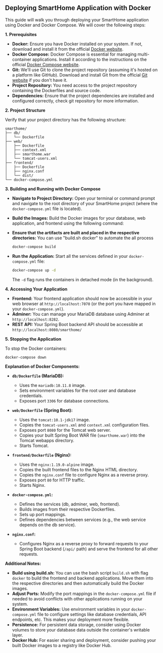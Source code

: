 ## Deploying SmartHome Application with Docker

This guide will walk you through deploying your SmartHome application using Docker and Docker Compose. We will cover the following steps:

**1. Prerequisites**

* **Docker:** Ensure you have Docker installed on your system. If not, download and install it from the official [Docker website](https://www.docker.com/).
* **Docker Compose:** Docker Compose is essential for managing multi-container applications. Install it according to the instructions on the official [Docker Compose website](https://docs.docker.com/compose/).
* **Git:**  We'll use Git to clone the project repository (assuming it's hosted on a platform like GitHub). Download and install Git from the official [Git website](https://git-scm.com/) if you don't have it.
* **Project Repository:** You need access to the project repository containing the Dockerfiles and source code.
* **Dependencies:** Ensure that the project dependencies are installed and configured correctly, check git repository for more information.

**2. Project Structure**

Verify that your project directory has the following structure:

```
smarthome/
├── db/
│   └── Dockerfile
├── web/
│   ├── Dockerfile
│   ├── context.xml
│   ├── smarthome.war
│   └── tomcat-users.xml
├── frontend/
│   ├── Dockerfile
│   ├── nginx.conf
│   └── dist/
└── docker-compose.yml
```

**3. Building and Running with Docker Compose**

* **Navigate to Project Directory:** Open your terminal or command prompt and navigate to the root directory of your SmartHome project (where the `docker-compose.yml` file is located).

* **Build the Images:** Build the Docker images for your database, web application, and frontend using the following command:

* **Ensure that the artifacts are built and placed in the respective directories:** You can use "build.sh docker" to automate the all process 

   ```bash
   docker-compose build
   ```

* **Run the Application:** Start all the services defined in your `docker-compose.yml` file:

   ```bash
   docker-compose up -d 
   ```

  The `-d` flag runs the containers in detached mode (in the background).

**4. Accessing Your Application**

* **Frontend:** Your frontend application should now be accessible in your web browser at `http://localhost:7070` (or the port you have mapped in your `docker-compose.yml`).
* **Adminer:**  You can manage your MariaDB database using Adminer at `http://localhost:8282`.
* **REST API:** Your Spring Boot backend API should be accessible at `http://localhost:8080/smarthome/`

**5. Stopping the Application**

To stop the Docker containers:

```bash
docker-compose down
```

**Explanation of Docker Components:**

* **`db/Dockerfile` (MariaDB):**
    - Uses the `mariadb:10.11.8` image.
    - Sets environment variables for the root user and database credentials.
    - Exposes port `3306` for database connections.

* **`web/Dockerfile` (Spring Boot):**
    - Uses the `tomcat:10.1-jdk17` image.
    - Copies the `tomcat-users.xml` and `context.xml` configuration files.
    - Exposes port `8080` for the Tomcat web server.
    - Copies your built Spring Boot WAR file (`smarthome.war`) into the Tomcat webapps directory.
    - Starts Tomcat.

* **`frontend/Dockerfile` (Nginx):**
    - Uses the `nginx:1.19.0-alpine` image.
    - Copies the built frontend files to the Nginx HTML directory.
    - Copies the `nginx.conf` file to configure Nginx as a reverse proxy.
    - Exposes port `80` for HTTP traffic.
    - Starts Nginx.

* **`docker-compose.yml`:**
    - Defines the services (db, adminer, web, frontend).
    - Builds images from their respective Dockerfiles.
    - Sets up port mappings.
    - Defines dependencies between services (e.g., the web service depends on the db service).

* **`nginx.conf`:**
    - Configures Nginx as a reverse proxy to forward requests to your Spring Boot backend (`/api/` path) and serve the frontend for all other requests.

**Additional Notes:**

* **Build using build.sh:** You can use the bash script `build.sh` with flag `docker` to build the frontend and backend applications. Move them into the respective directories and then automatically build the Docker images.
* **Adjust Ports:** Modify the port mappings in the `docker-compose.yml` file if needed to avoid conflicts with other applications running on your system.
* **Environment Variables:** Use environment variables in your `docker-compose.yml` file to configure settings like database credentials, API endpoints, etc. This makes your deployment more flexible.
* **Persistence:** For persistent data storage, consider using Docker volumes to store your database data outside the container's writable layer.
* **Docker Hub:** For easier sharing and deployment, consider pushing your built Docker images to a registry like Docker Hub.
